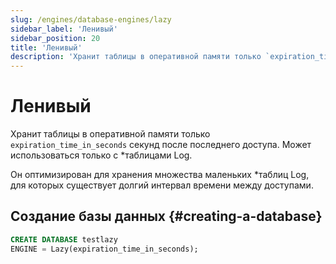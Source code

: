 ```yaml
---
slug: /engines/database-engines/lazy
sidebar_label: 'Ленивый'
sidebar_position: 20
title: 'Ленивый'
description: 'Хранит таблицы в оперативной памяти только `expiration_time_in_seconds` секунд после последнего доступа. Может использоваться только с таблицами типа Log.'
---
```



# Ленивый

Хранит таблицы в оперативной памяти только `expiration_time_in_seconds` секунд после последнего доступа. Может использоваться только с \*таблицами Log.

Он оптимизирован для хранения множества маленьких \*таблиц Log, для которых существует долгий интервал времени между доступами.

## Создание базы данных {#creating-a-database}

```sql
CREATE DATABASE testlazy 
ENGINE = Lazy(expiration_time_in_seconds);
```
